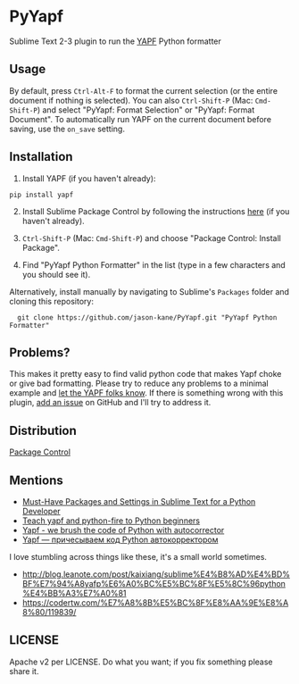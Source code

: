 # PyYapf

Sublime Text 2-3 plugin to run the [YAPF](https://github.com/google/yapf) Python formatter

## Usage

By default, press `Ctrl-Alt-F` to format the current selection (or the entire document if nothing is selected).
You can also `Ctrl-Shift-P` (Mac: `Cmd-Shift-P`) and select "PyYapf: Format Selection" or "PyYapf: Format Document".
To automatically run YAPF on the current document before saving, use the `on_save` setting.

## Installation

1.  Install YAPF (if you haven't already):
   ```
   pip install yapf
   ```

2.  Install Sublime Package Control by following the instructions [here](https://packagecontrol.io/installation) (if you haven't already).

3.  `Ctrl-Shift-P` (Mac: `Cmd-Shift-P`) and choose "Package Control: Install Package".

4.  Find "PyYapf Python Formatter" in the list (type in a few characters and you should see it).

Alternatively, install manually by navigating to Sublime's `Packages` folder and cloning this repository:

      git clone https://github.com/jason-kane/PyYapf.git "PyYapf Python Formatter"

## Problems?

This makes it pretty easy to find valid python code that makes Yapf choke or give bad formatting.
Please try to reduce any problems to a minimal example and [let the YAPF folks know](https://github.com/google/yapf/issues).
If there is something wrong with this plugin, [add an issue](https://github.com/jason-kane/PyYapf/issues) on GitHub and I'll try to address it.

## Distribution

[Package Control](https://packagecontrol.io/packages/PyYapf%20Python%20Formatter)

## Mentions

* [Must-Have Packages and Settings in Sublime Text for a Python Developer](https://fosstack.com/setup-sublime-python/)
* [Teach yapf and python-fire to Python beginners](https://chibicode.com/posts/yapf-python-fire/)
* [Yapf - we brush the code of Python with autocorrector](https://weekly-geekly.github.io/articles/324336/index.html)
* [Yapf — причесываем код Python автокорректором](https://habr.com/ru/post/324336/)

I love stumbling across things like these, it's a small world sometimes.
* http://blog.leanote.com/post/kaixiang/sublime%E4%B8%AD%E4%BD%BF%E7%94%A8yafp%E6%A0%BC%E5%BC%8F%E5%8C%96python%E4%BB%A3%E7%A0%81
* https://codertw.com/%E7%A8%8B%E5%BC%8F%E8%AA%9E%E8%A8%80/119839/

## LICENSE

Apache v2 per LICENSE.  Do what you want; if you fix something please share it.
